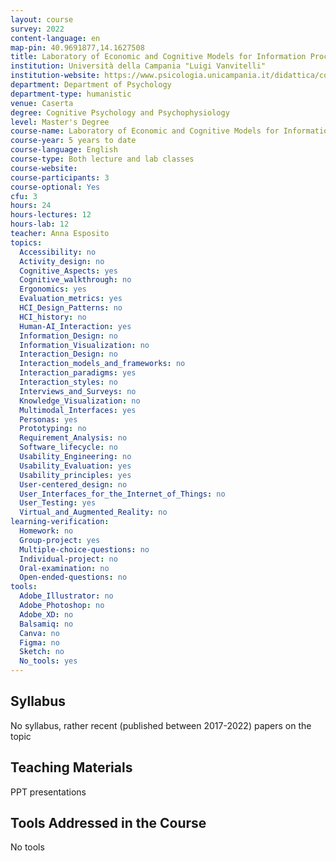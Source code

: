```yaml
---
layout: course
survey: 2022
content-language: en
map-pin: 40.9691877,14.1627508
title: Laboratory of Economic and Cognitive Models for Information Processing
institution: Università della Campania "Luigi Vanvitelli"
institution-website: https://www.psicologia.unicampania.it/didattica/corsi-di-studio/magistrale-in-psicologia-dei-processi-cognitivi 
department: Department of Psychology
department-type: humanistic
venue: Caserta
degree: Cognitive Psychology and Psychophysiology
level: Master's Degree
course-name: Laboratory of Economic and Cognitive Models for Information Processing
course-year: 5 years to date
course-language: English
course-type: Both lecture and lab classes
course-website: 
course-participants: 3
course-optional: Yes
cfu: 3
hours: 24
hours-lectures: 12
hours-lab: 12
teacher: Anna Esposito
topics: 
  Accessibility: no
  Activity_design: no
  Cognitive_Aspects: yes
  Cognitive_walkthrough: no
  Ergonomics: yes
  Evaluation_metrics: yes
  HCI_Design_Patterns: no
  HCI_history: no
  Human-AI_Interaction: yes
  Information_Design: no
  Information_Visualization: no
  Interaction_Design: no
  Interaction_models_and_frameworks: no
  Interaction_paradigms: yes
  Interaction_styles: no
  Interviews_and_Surveys: no
  Knowledge_Visualization: no
  Multimodal_Interfaces: yes
  Personas: yes
  Prototyping: no
  Requirement_Analysis: no
  Software_lifecycle: no
  Usability_Engineering: no
  Usability_Evaluation: yes
  Usability_principles: yes
  User-centered_design: no
  User_Interfaces_for_the_Internet_of_Things: no
  User_Testing: yes
  Virtual_and_Augmented_Reality: no
learning-verification: 
  Homework: no 
  Group-project: yes 
  Multiple-choice-questions: no 
  Individual-project: no 
  Oral-examination: no 
  Open-ended-questions: no 
tools: 
  Adobe_Illustrator: no 
  Adobe_Photoshop: no 
  Adobe_XD: no 
  Balsamiq: no 
  Canva: no 
  Figma: no 
  Sketch: no 
  No_tools: yes 
---
```



## Syllabus 
No syllabus, rather recent (published between 2017-2022) papers on the topic 

## Teaching Materials 
PPT presentations

## Tools Addressed in the Course 
No tools
